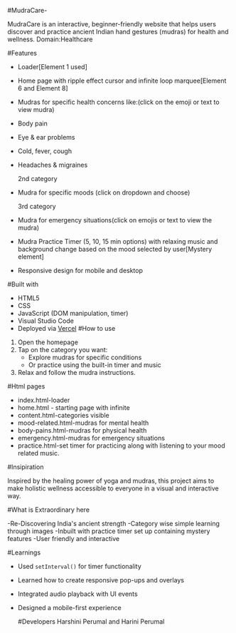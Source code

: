 #MudraCare-

MudraCare is an interactive, beginner-friendly website that helps users discover and practice ancient Indian hand gestures (mudras) for health and wellness.
Domain:Healthcare

#Features
- Loader[Element 1 used]
-  Home page with ripple effect cursor  and infinite loop marquee[Element 6 and Element 8]
-  Mudras for specific health concerns like:(click on the emoji or text to view mudra)
  - Body pain
  - Eye & ear problems
  - Cold, fever, cough
  - Headaches & migraines
    
    2nd category
    
  - Mudra for specific moods (click on dropdown and choose)
    
    3rd category
    
  - Mudra for emergency situations(click on emojis or text to view the mudra)
-  Mudra Practice Timer (5, 10, 15 min options) with relaxing music and background change based on the mood selected by user[Mystery element]
-  Responsive design for mobile and desktop

#Built with

- HTML5
- CSS
- JavaScript (DOM manipulation, timer)
- Visual Studio Code
- Deployed via [Vercel](https://vercel.com) 
#How to use

1. Open the homepage 
2. Tap on the category you want:
   - Explore mudras for specific conditions
   - Or practice using the built-in timer and music
3. Relax and follow the mudra instructions.

#Html pages
- index.html-loader
- home.html - starting page with infinite
- content.html-categories visible
- mood-related.html-mudras for mental health
- body-pains.html-mudras for physical health
- emergency.html-mudras for emergency situations
- practice.html-set timer for practicing along with listening to your mood related music.


#Insipiration

Inspired by the healing power of yoga and mudras, this project aims to make holistic wellness accessible to everyone in a visual and interactive way.

#What is Extraordinary here

-Re-Discovering India's ancient strength 
-Category wise simple learning through images 
-Inbuilt with practice timer set up containing mystery features
-User friendly and interactive 



#Learnings

- Used `setInterval()` for timer functionality
- Learned how to create responsive pop-ups and overlays
- Integrated audio playback with UI events
- Designed a mobile-first experience


  #Developers
  Harshini Perumal and
  Harini Perumal



